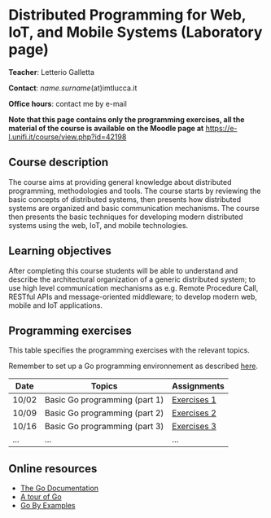 # Distributed Programming for Web, IoT, and Mobile Systems (Laboratory page)

**Teacher**: Letterio Galletta

**Contact**: *name.surname*(at)imtlucca.it

**Office hours**: contact me by e-mail

**Note that this page contains only the programming exercises,  all the material of the course is available on the Moodle page at** <https://e-l.unifi.it/course/view.php?id=42198>

## Course description

The course aims at providing general knowledge about distributed programming, methodologies and tools. The course starts by reviewing the basic concepts of distributed systems, then presents how distributed systems are organized and basic communication mechanisms. The course then presents the basic techniques for developing modern distributed systems using the web, IoT, and mobile technologies.

## Learning objectives

After completing this course students will be able to understand and describe the architectural organization of a generic distributed system; to use high level communication mechanisms as e.g. Remote Procedure Call, RESTful APIs and message-oriented middleware; to develop modern web, mobile and IoT applications.

## Programming exercises
This table specifies the programming exercises with the relevant topics.

Remember to set up a Go programming environnement as described [here](https://go.dev/doc/install).

| Date  | Topics | Assignments|
| ------|------- |------------|
| 10/02 | Basic Go programming  (part 1) |  [Exercises 1](ex1/exercises1.md)  |
| 10/09 | Basic Go programming (part 2)  |  [Exercises 2](ex2/exercises2.md)  |
| 10/16 | Basic Go programming (part 3)  |  [Exercises 3](ex2/exercises3.md)  |
| ...   | ...  | ... |

## Online resources
* [The Go Documentation](https://go.dev/doc/)
* [A tour of Go](https://go.dev/tour/welcome/1)
* [Go By Examples](https://gobyexample.com/)
